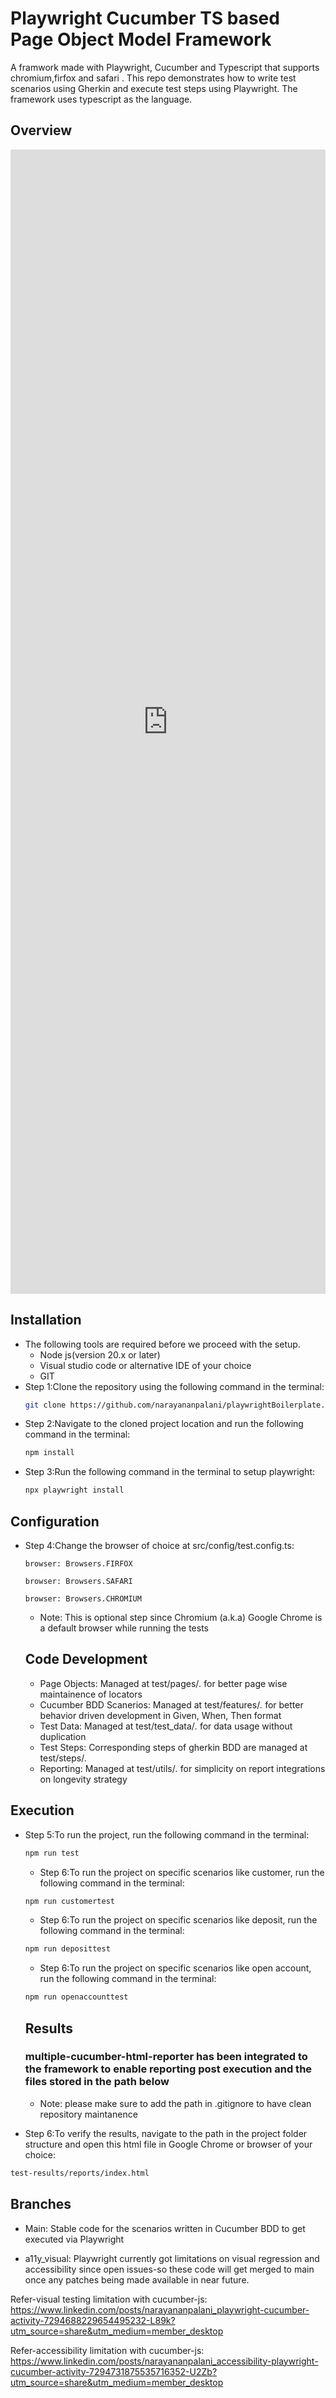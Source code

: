 # Playwright Cucumber TS based Page Object Model Framework

A framwork made with Playwright, Cucumber and Typescript that supports chromium,firfox and safari . This repo demonstrates how to write test scenarios using Gherkin and execute test steps using Playwright. The framework uses typescript as the language.

## Overview
<iframe src="https://www.linkedin.com/embed/feed/update/urn:li:ugcPost:7294696630966976514" height="1831" width="504" frameborder="0" allowfullscreen="" title="Embedded post"></iframe>

## Installation

- The following tools are required before we proceed with the setup.
  - Node js(version 20.x or later)
  - Visual studio code or alternative IDE of your choice
  - GIT
- Step 1:Clone the repository using the following command in the terminal:
  ```bash
  git clone https://github.com/narayananpalani/playwrightBoilerplate.git
  ```
- Step 2:Navigate to the cloned project location and run the following command in the terminal:
  ```bash
  npm install
  ```
- Step 3:Run the following command in the terminal to setup playwright:
  ```bash
  npx playwright install
  ```
## Configuration
- Step 4:Change the browser of choice at src/config/test.config.ts:
  ```
  browser: Browsers.FIRFOX
  ```  

  ```
  browser: Browsers.SAFARI
  ``` 

  ```
  browser: Browsers.CHROMIUM
  ``` 
  - Note: This is optional step since Chromium (a.k.a) Google Chrome is a default browser while running the tests

  ## Code Development

  - Page Objects:  Managed at test/pages/*.* for better page wise maintainence of locators
  - Cucumber BDD Scanerios:  Managed at test/features/*.* for better behavior driven development in Given, When, Then format
  - Test Data:  Managed at test/test_data/*.* for data usage without duplication
  - Test Steps:  Corresponding steps of gherkin BDD are managed at test/steps/*.* 
  - Reporting:  Managed at test/utils/*.* for simplicity on report integrations on longevity strategy
  
## Execution
- Step 5:To run the project, run the following command in the terminal:
  ```bash
  npm run test
  ```

  - Step 6:To run the project on specific scenarios like customer, run the following command in the terminal:
  ```bash
  npm run customertest
  ```

   - Step 6:To run the project on specific scenarios like deposit, run the following command in the terminal:
  ```bash
  npm run deposittest
  ```

   - Step 6:To run the project on specific scenarios like open account, run the following command in the terminal:
  ```bash
  npm run openaccounttest
  ```


  ## Results

  ### multiple-cucumber-html-reporter has been integrated to the framework to enable reporting post execution and the files stored in the path below
  - Note: please make sure to add the path in .gitignore to have clean repository maintanence

 - Step 6:To verify the results, navigate to the path in the project folder structure and open this html file in Google Chrome or browser of your choice:
  ```bash
  test-results/reports/index.html
  ```

  ## Branches
- Main: Stable code for the scenarios written in Cucumber BDD to get executed via Playwright

- a11y_visual: Playwright currently got limitations on visual regression and accessibility since open issues-so these code will get merged to main once any patches being made available in near future.

Refer-visual testing limitation with cucumber-js: https://www.linkedin.com/posts/narayananpalani_playwright-cucumber-activity-7294688229654495232-L89k?utm_source=share&utm_medium=member_desktop

Refer-accessibility limitation with cucumber-js: https://www.linkedin.com/posts/narayananpalani_accessibility-playwright-cucumber-activity-7294731875535716352-U2Zb?utm_source=share&utm_medium=member_desktop
